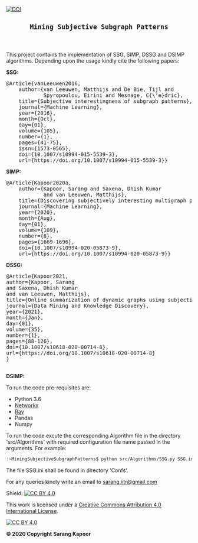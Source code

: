 [![DOI](https://zenodo.org/badge/275679767.svg)](https://zenodo.org/badge/latestdoi/275679767)

<main>

<article id="content">

<header>

# `Mining Subjective Subgraph Patterns`

</header>

<section id="section-intro">This project contains the implementation of SSG, SIMP, DSSG and DSIMP algorithms. Depending upon the usage kindly cite the following papers:

**SSG:** ﻿

<pre class="print">@Article{vanLeeuwen2016,
	author={van Leeuwen, Matthijs and De Bie, Tijl and 
			Spyropoulou, Eirini and Mesnage, C{\'e}dric},
	title={Subjective interestingness of subgraph patterns},
	journal={Machine Learning},
	year={2016},
	month={Oct},
	day={01},
	volume={105},
	number={1},
	pages={41-75},
	issn={1573-0565},
	doi={10.1007/s10994-015-5539-3},
	url={https://doi.org/10.1007/s10994-015-5539-3}} </pre>



**SIMP:** ﻿

<pre class="print">@Article{Kapoor2020a,
	author={Kapoor, Sarang and Saxena, Dhish Kumar
			and van Leeuwen, Matthijs},
	title={Discovering subjectively interesting multigraph patterns},
	journal={Machine Learning},
	year={2020},
	month={Aug},
	day={01},
	volume={109},
	number={8},
	pages={1669-1696},
	doi={10.1007/s10994-020-05873-9},
	url={https://doi.org/10.1007/s10994-020-05873-9}} </pre>



**DSSG:** ﻿

<pre class="print">@Article{Kapoor2021,
author={Kapoor, Sarang
and Saxena, Dhish Kumar
and van Leeuwen, Matthijs},
title={Online summarization of dynamic graphs using subjective interestingness for sequential data},
journal={Data Mining and Knowledge Discovery},
year={2021},
month={Jan},
day={01},
volume={35},
number={1},
pages={88-126},
doi={10.1007/s10618-020-00714-8},
url={https://doi.org/10.1007/s10618-020-00714-8}
}
 </pre>

</div>

**DSIMP:**

</section>


To run the code pre-requisites are:
 

*  Python 3.6
*  [Networkx](https://networkx.github.io/)
*  [Ray](https://github.com/ray-project/ray)
*  Pandas
*  Numpy

<section>To run the code excute the corresponding Algorithm file in the directory 'src/Algorithms' with required configuration file name passed in the arguments. For example:

```bash
:~MiningSubjectiveSubgraphPatterns$ python src/Algorithms/SSG.py SSG.ini
```

The file SSG.ini shall be found in directory 'Confs'.</section>

For any queries kindly write an email to [sarang.iitr@gmail.com](mailti:sarang.iitr@gmail.com)

</article>

</main>

Shield: [![CC BY 4.0][cc-by-shield]][cc-by]

This work is licensed under a
[Creative Commons Attribution 4.0 International License][cc-by].

[![CC BY 4.0][cc-by-image]][cc-by]

[cc-by]: http://creativecommons.org/licenses/by/4.0/
[cc-by-image]: https://i.creativecommons.org/l/by/4.0/88x31.png
[cc-by-shield]: https://img.shields.io/badge/License-CC%20BY%204.0-lightgrey.svg

__© 2020 Copyright__  **Sarang Kapoor**
